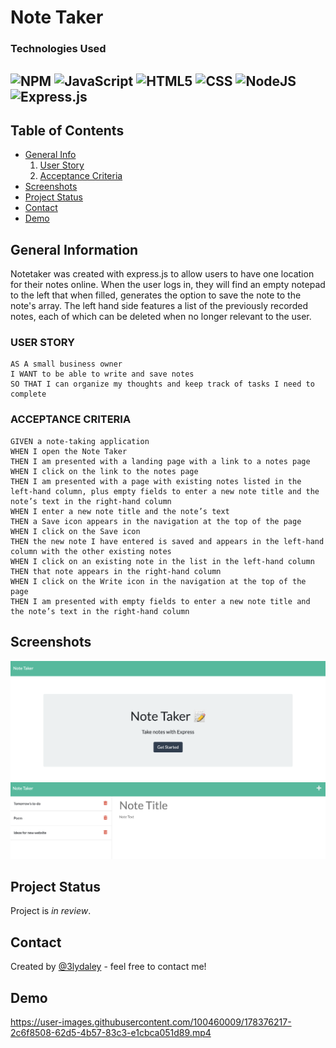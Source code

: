 # Note Taker

### Technologies Used
![NPM](https://img.shields.io/badge/NPM-%23000000.svg?style=for-the-badge&logo=npm&logoColor=white)
![JavaScript](https://img.shields.io/badge/javascript-%23323330.svg?style=for-the-badge&logo=javascript&logoColor=%23F7DF1E)
![HTML5](https://img.shields.io/badge/html5-%23E34F26.svg?style=for-the-badge&logo=html5&logoColor=white)
![CSS](https://img.shields.io/badge/-CSS-%23C21365?style=for-the-badge&logo=CSS&logoColor=white)
![NodeJS](https://img.shields.io/badge/node.js-6DA55F?style=for-the-badge&logo=node.js&logoColor=white)
![Express.js](https://img.shields.io/badge/express.js-%23404d59.svg?style=for-the-badge&logo=express&logoColor=%2361DAFB)
-------------------------------------------------------------

## Table of Contents
* [General Info](#general-information)
  1. [User Story](#user-story)
  2. [Acceptance Criteria](#acceptance-criteria)
* [Screenshots](#screenshots)
* [Project Status](#project-status)
* [Contact](#contact)
* [Demo](#demo)

## General Information

Notetaker was created with express.js to allow users to have one location for their notes online. When the user logs in, they will find an empty notepad to the left that when filled, generates the option to save the note to the note's array. The left hand side features a list of the previously recorded notes, each of which can be deleted when no longer relevant to the user. 

### USER STORY
```
AS A small business owner
I WANT to be able to write and save notes
SO THAT I can organize my thoughts and keep track of tasks I need to complete
```

### ACCEPTANCE CRITERIA
```
GIVEN a note-taking application
WHEN I open the Note Taker
THEN I am presented with a landing page with a link to a notes page
WHEN I click on the link to the notes page
THEN I am presented with a page with existing notes listed in the left-hand column, plus empty fields to enter a new note title and the note’s text in the right-hand column
WHEN I enter a new note title and the note’s text
THEN a Save icon appears in the navigation at the top of the page
WHEN I click on the Save icon
THEN the new note I have entered is saved and appears in the left-hand column with the other existing notes
WHEN I click on an existing note in the list in the left-hand column
THEN that note appears in the right-hand column
WHEN I click on the Write icon in the navigation at the top of the page
THEN I am presented with empty fields to enter a new note title and the note’s text in the right-hand column
```

## Screenshots

![Homepage](./media/home.png)
![Notes](./media/notes.png)

## Project Status

Project is _in review_. 

## Contact

Created by [@3lydaley](https://github.com/3lyDaley) - feel free to contact me!

## Demo

https://user-images.githubusercontent.com/100460009/178376217-2c6f8508-62d5-4b57-83c3-e1cbca051d89.mp4



